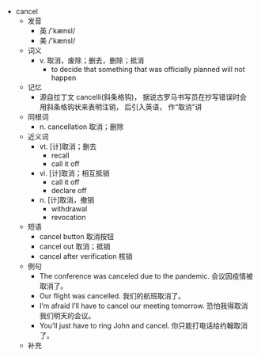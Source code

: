 - cancel
  - 发音
    - 英 /'kænsl/
    - 美 /'kænsl/
  - 词义
    - v. 取消，废除；删去，删除；抵消
      - to decide that something that was officially planned will not happen
  - 记忆
    - 源自拉丁文 cancelli(斜条格钩)， 据说古罗马书写员在抄写错误时会用斜条格钩状来表明注销， 后引入英语， 作“取消”讲
  - 同根词
    - n. cancellation 取消；删除
  - 近义词
    - vt. [计]取消；删去
      - recall
      - call it off
    - vi. [计]取消；相互抵销
      - call it off
      - declare off
    - n. [计]取消，撤销
      - withdrawal
      - revocation
  - 短语
    - cancel button 取消按钮
    - cancel out 取消；抵销
    - cancel after verification 核销
  - 例句
    - The conference was canceled due to the pandemic. 会议因疫情被取消了。
    - Our flight was cancelled. 我们的航班取消了。
    - I’m afraid I’ll have to cancel our meeting tomorrow. 恐怕我得取消我们明天的会议。
    - You’ll just have to ring John and cancel. 你只能打电话给约翰取消了。
  - 补充
